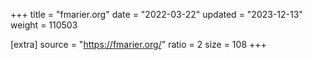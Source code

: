 +++
title = "fmarier.org"
date = "2022-03-22"
updated = "2023-12-13"
weight = 110503

[extra]
source = "https://fmarier.org/"
ratio = 2
size = 108
+++
